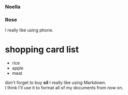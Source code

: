 ### Noella 
### Rose
I really like using phone.
# shopping card list 

- rice
- apple
- meat

don't forget to buy **oil**
I really like using Markdown.   
 I think I'll use it to format all of my documents from now on.
